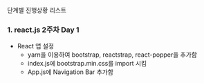 단계별 진행상황 리스트

### 1. react.js 2주차 Day 1
- React 앱 설정
    - yarn을 이용하여 bootstrap, reactstrap, react-popper을 추가함
    - index.js에 bootstrap.min.css를 import 시킴
    - App.js에 Navigation Bar 추가함